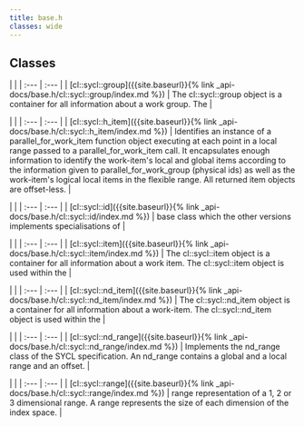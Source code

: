 ```yaml
---
title: base.h
classes: wide
---
```

## Classes

   |   |
| :--- | :--- |
| [cl::sycl::group]({{site.baseurl}}{% link _api-docs/base.h/cl::sycl::group/index.md %}) | The cl::sycl::group object is a container for all information about a work group. The  |


   |   |
| :--- | :--- |
| [cl::sycl::h_item]({{site.baseurl}}{% link _api-docs/base.h/cl::sycl::h_item/index.md %}) | Identifies an instance of a parallel_for_work_item function object executing at each point in a local range passed to a parallel_for_work_item call. It encapsulates enough information to identify the work-item's local and global items according to the information given to parallel_for_work_group (physical ids) as well as the work-item's logical local items in the flexible range. All returned item objects are offset-less.  |


   |   |
| :--- | :--- |
| [cl::sycl::id]({{site.baseurl}}{% link _api-docs/base.h/cl::sycl::id/index.md %}) | base class which the other versions implements specialisations of  |


   |   |
| :--- | :--- |
| [cl::sycl::item]({{site.baseurl}}{% link _api-docs/base.h/cl::sycl::item/index.md %}) | The cl::sycl::item object is a container for all information about a work item. The cl::sycl::item object is used within the  |


   |   |
| :--- | :--- |
| [cl::sycl::nd_item]({{site.baseurl}}{% link _api-docs/base.h/cl::sycl::nd_item/index.md %}) | The cl::sycl::nd_item object is a container for all information about a work-item. The cl::sycl::nd_item object is used within the  |


   |   |
| :--- | :--- |
| [cl::sycl::nd_range]({{site.baseurl}}{% link _api-docs/base.h/cl::sycl::nd_range/index.md %}) | Implements the nd_range class of the SYCL specification. An nd_range contains a global and a local range and an offset.  |


   |   |
| :--- | :--- |
| [cl::sycl::range]({{site.baseurl}}{% link _api-docs/base.h/cl::sycl::range/index.md %}) | range representation of a 1, 2 or 3 dimensional range. A range represents the size of each dimension of the index space.  |

